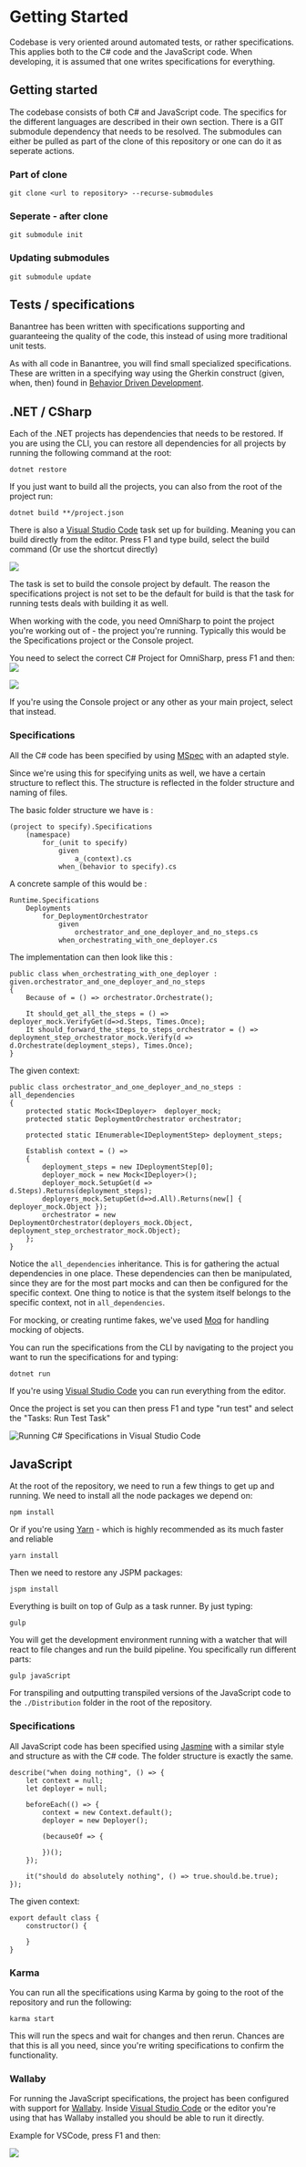 # Getting Started

Codebase is very oriented around automated tests, or rather specifications. This applies both to the C# code and the JavaScript code. 
When developing, it is assumed that one writes specifications for everything.

## Getting started

The codebase consists of both C# and JavaScript code. The specifics for the different languages are described in their own section.
There is a GIT submodule dependency that needs to be resolved. The submodules can either be pulled as part of the clone of this repository or 
one can do it as seperate actions.

### Part of clone


    git clone <url to repository> --recurse-submodules

### Seperate - after clone

    git submodule init

### Updating submodules 

    git submodule update


## Tests / specifications

Banantree has been written with specifications supporting and guaranteeing the quality of the code, this instead of using more traditional 
unit tests. 

As with all code in Banantree, you will find small specialized specifications. These are written in a specifying way using the Gherkin 
construct (given, when, then) found in [Behavior Driven Development](http://en.wikipedia.org/wiki/Behavior_Driven_Development).


## .NET / CSharp

Each of the .NET projects has dependencies that needs to be restored. If you are using the CLI, you can restore all dependencies for all projects
by running the following command at the root:

    dotnet restore

If you just want to build all the projects, you can also from the root of the project run:

    dotnet build **/project.json


There is also a [Visual Studio Code](http://code.visualstudio.com/) task set up for building. Meaning you can build directly from the editor.
Press F1 and type build, select the build command (Or use the shortcut directly)

![](./Images/VSCodeBuild.png)

The task is set to build the console project by default. The reason the specifications project is not set to be the default for build is that 
the task for running tests deals with building it as well.  

When working with the code, you need OmniSharp to point the project you're working out of - the project you're running. Typically this would be
the Specifications project or the Console project.

You need to select the correct C# Project for OmniSharp, press F1 and then:  
![](./Images/VSCodeOmniSharp.png)

![](./Images/VSCodeOmniSharpSelectProject.png)

If you're using the Console project or any other as your main project, select that instead.


### Specifications

All the C# code has been specified by using  [MSpec](https://github.com/machine/machine.specifications) with an adapted style. 

Since we're using this for specifying units as well, we have a certain structure to reflect this. The structure is reflected in the folder structure and naming of files. 


The basic folder structure we have is :  

	(project to specify).Specifications  
		(namespace)  
			for_(unit to specify)  
				given  
					a_(context).cs  
				when_(behavior to specify).cs  


A concrete sample of this would be : 

	Runtime.Specifications  
		Deployments  
			for_DeploymentOrchestrator  
				given  
					orchestrator_and_one_deployer_and_no_steps.cs  
				when_orchestrating_with_one_deployer.cs  

The implementation can then look like this :

    public class when_orchestrating_with_one_deployer : given.orchestrator_and_one_deployer_and_no_steps
    {
        Because of = () => orchestrator.Orchestrate();

        It should_get_all_the_steps = () => deployer_mock.VerifyGet(d=>d.Steps, Times.Once);
        It should_forward_the_steps_to_steps_orchestrator = () => deployment_step_orchestrator_mock.Verify(d => d.Orchestrate(deployment_steps), Times.Once);
    }

The given context:

    public class orchestrator_and_one_deployer_and_no_steps : all_dependencies
    {
        protected static Mock<IDeployer>  deployer_mock; 
        protected static DeploymentOrchestrator orchestrator;

        protected static IEnumerable<IDeploymentStep> deployment_steps;

        Establish context = () => 
        {
            deployment_steps = new IDeploymentStep[0];
            deployer_mock = new Mock<IDeployer>();
            deployer_mock.SetupGet(d => d.Steps).Returns(deployment_steps);
            deployers_mock.SetupGet(d=>d.All).Returns(new[] { deployer_mock.Object });
            orchestrator = new DeploymentOrchestrator(deployers_mock.Object, deployment_step_orchestrator_mock.Object); 
        };
    }


Notice the `all_dependencies` inheritance. This is for gathering the actual dependencies in one place. These dependencies can then be manipulated,
since they are for the most part mocks and can then be configured for the specific context. One thing to notice is that the system itself
belongs to the specific context, not in `all_dependencies`.  

For mocking, or creating runtime fakes, we've used [Moq](http://code.google.com/p/moq/) for handling mocking of objects.

You can run the specifications from the CLI by navigating to the project you want to run the specifications for and typing:

    dotnet run

If you're using [Visual Studio Code](http://code.visualstudio.com/) you can run everything from the editor.

Once the project is set you can then press F1 and type "run test" and select the "Tasks: Run Test Task"

![Running C# Specifications in Visual Studio Code](./Images/VSCodeRunTests.png)


## JavaScript

At the root of the repository, we need to run a few things to get up and running.
We need to install all the node packages we depend on:

    npm install

Or if you're using [Yarn](https://yarnpkg.com) - which is highly recommended as its much faster and reliable

    yarn install

Then we need to restore any JSPM packages:

    jspm install

Everything is built on top of Gulp as a task runner. 
By just typing:

    gulp

You will get the development environment running with a watcher that will react to file changes and run the build pipeline.
You specifically run different parts:

    gulp javaScript

For transpiling and outputting transpiled versions of the JavaScript code to the `./Distribution` folder in the root of the repository.


### Specifications

All JavaScript code has been specified using [Jasmine](http://pivotal.github.com/jasmine/) with a similar style and structure as with the C# code. The folder structure is exactly the same. 


    describe("when doing nothing", () => {
        let context = null;
        let deployer = null;

        beforeEach(() => {
            context = new Context.default();
            deployer = new Deployer();

            (becauseOf => {

            })();
        });

        it("should do absolutely nothing", () => true.should.be.true);
    });


The given context:


    export default class {
        constructor() {

        }
    }

### Karma

You can run all the specifications using Karma by going to the root of the repository and run the following:

    karma start

This will run the specs and wait for changes and then rerun. Chances are that this is all you need, since you're writing specifications to
confirm the functionality.   

### Wallaby

For running the JavaScript specifications, the project has been configured with support for [Wallaby](https://wallabyjs.com). Inside [Visual Studio Code](http://code.visualstudio.com/)
or the editor you're using that has Wallaby installed you should be able to run it directly. 

Example for VSCode, press F1 and then:

![](./Images/VSCodeWallaby.png)




